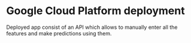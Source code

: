 # Google Cloud Platform deployment
Deployed app consist of an API which allows to manually enter all the features and make predictions using them.
